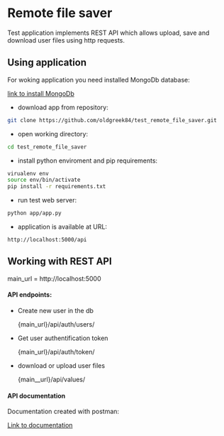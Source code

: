 # Remote file saver


Test application implements REST API which allows
upload, save and download user files using http requests.


## Using application

For woking application you need installed MongoDb database:

[link to install MongoDb](https://docs.mongodb.com/manual/installation/)


- download app from repository:

```bash
git clone https://github.com/oldgreek84/test_remote_file_saver.git
```

- open working directory:

```bash
cd test_remote_file_saver
```

- install python enviroment and pip requirements:

```bash
virualenv env
source env/bin/activate
pip install -r requirements.txt
```

- run test web server:

```bash
python app/app.py
```

- application is available at URL:

```vim
http://localhost:5000/api
```

## Working with REST API

main_url = http://localhost:5000

#### API endpoints:

- Create new user in the db

  {main_url}/api/auth/users/

- Get user authentification token

  {main_url}/api/auth/token/

- download or upload user files

  {main__url}/api/values/

#### API documentation

Documentation created with postman:

[Link to documentation](https://documenter.getpostman.com/view/11911939/TVCgxSHn)
